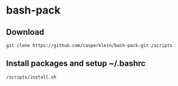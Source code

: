 # bash-pack

## Download
    git clone https://github.com/casperklein/bash-pack.git /scripts

## Install packages and setup ~/.bashrc
    /scripts/install.sh
